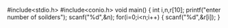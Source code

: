 #include<stdio.h>
#include<conio.h>
void main()
{
int i,n,r[10];
printf("enter number of soilders");
scanf("%d",&n);
for(i=0;i<n;i++)
{
scanf("%d",&r[i]);
}


